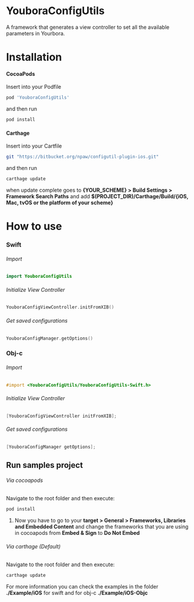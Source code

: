 # YouboraConfigUtils

A framework that generates a view controller to set all the available parameters in Yourbora.

# Installation

#### CocoaPods

Insert into your Podfile

```bash
pod 'YouboraConfigUtils'
```

and then run

```bash
pod install
```

#### Carthage

Insert into your Cartfile

```bash
git "https://bitbucket.org/npaw/configutil-plugin-ios.git"
```

and then run

```bash
carthage update
```

when update complete goes to **{YOUR_SCHEME} > Build Settings > Framework Search Paths** and add **\$(PROJECT_DIR)/Carthage/Build/{iOS, Mac, tvOS or the platform of your scheme}**

# How to use

### Swift

###### Import

```swift
import YouboraConfigUtils
```

###### Initialize View Controller

```swift
YouboraConfigViewController.initFromXIB()
```

###### Get saved configurations

```swift
YouboraConfigManager.getOptions()
```

### Obj-c

###### Import

```objectivec
#import <YouboraConfigUtils/YouboraConfigUtils-Swift.h>
```

###### Initialize View Controller

```objectivec
[YouboraConfigViewController initFromXIB];
```

###### Get saved configurations

```objectivec
[YouboraConfigManager getOptions];
```

## Run samples project

###### Via cocoapods

Navigate to the root folder and then execute: 


```bash
pod install
```

1. Now you have to go to your **target > General > Frameworks, Libraries and Embedded Content** and change the frameworks that you are using in cocoapods from **Embed & Sign** to **Do Not Embed**


###### Via carthage (Default)
Navigate to the root folder and then execute: 
```bash
carthage update
```

For more information you can check the examples in the folder **./Example/iOS** for swift and for obj-c **./Example/iOS-Objc**
